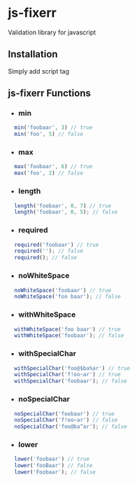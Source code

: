 # js-fixerr

Validation library for javascript

## Installation

Simply add script tag

## js-fixerr Functions

- ### min
```js
  min('foobaar', 3) // true
  min('foo', 5) // false
```

- ### max
```js
  max('foobaar', 6) // true
  max('foo', 2) // false
```

- ### length
```js
  length('foobaar', 0, 7) // true
  length('foobaar', 0, 5); // false
```

- ### required
```js
  required('foobaar') // true
  required(''); // false
  required(); // false
```

- ### noWhiteSpace
```js
  noWhiteSpace('foobaar') // true
  noWhiteSpace('foo baar'); // false
```

- ### withWhiteSpace
```js
  withWhiteSpace('foo baar') // true
  withWhiteSpace('foobaar'); // false
```

- ### withSpecialChar
```js
  withSpecialChar('foo@$ba%ar') // true
  withSpecialChar('f!oo~ar') // true
  withSpecialChar('foobaar'); // false
```

- ### noSpecialChar
```js
  noSpecialChar('foobaar') // true
  noSpecialChar('f!oo~ar') // false
  noSpecialChar('foo@ba^ar'); // false
```

- ### lower
```js
  lower('foobaar') // true
  lower('fooBaar') // false
  lower('Foobaar'); // false
```
